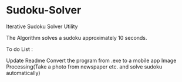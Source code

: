 # Sudoku-Solver
Iterative Sudoku Solver Utility

The Algorithm solves a sudoku approximately 10 seconds.

To do List :

Update Readme
Convert the program from .exe to a mobile app
Image Processing(Take a photo from newspaper etc. and solve sudoku automatically)
